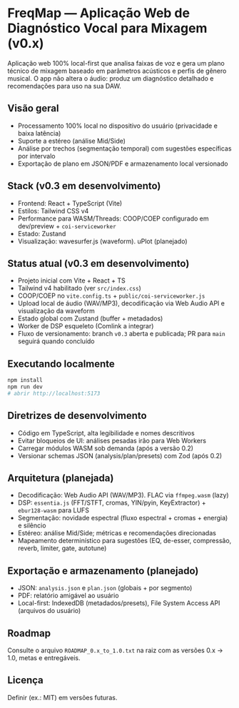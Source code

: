 # FreqMap — Aplicação Web de Diagnóstico Vocal para Mixagem (v0.x)

Aplicação web 100% local-first que analisa faixas de voz e gera um plano técnico de mixagem baseado em parâmetros acústicos e perfis de gênero musical. O app não altera o áudio: produz um diagnóstico detalhado e recomendações para uso na sua DAW.

## Visão geral

- Processamento 100% local no dispositivo do usuário (privacidade e baixa latência)
- Suporte a estéreo (análise Mid/Side)
- Análise por trechos (segmentação temporal) com sugestões específicas por intervalo
- Exportação de plano em JSON/PDF e armazenamento local versionado

## Stack (v0.3 em desenvolvimento)

- Frontend: React + TypeScript (Vite)
- Estilos: Tailwind CSS v4
- Performance para WASM/Threads: COOP/COEP configurado em dev/preview + `coi-serviceworker`
- Estado: Zustand
- Visualização: wavesurfer.js (waveform). uPlot (planejado)

## Status atual (v0.3 em desenvolvimento)

- Projeto inicial com Vite + React + TS
- Tailwind v4 habilitado (ver `src/index.css`)
- COOP/COEP no `vite.config.ts` + `public/coi-serviceworker.js`
- Upload local de áudio (WAV/MP3), decodificação via Web Audio API e visualização da waveform
- Estado global com Zustand (buffer + metadados)
- Worker de DSP esqueleto (Comlink a integrar)
- Fluxo de versionamento: branch `v0.3` aberta e publicada; PR para `main` seguirá quando concluído

## Executando localmente

```bash
npm install
npm run dev
# abrir http://localhost:5173
```

## Diretrizes de desenvolvimento

- Código em TypeScript, alta legibilidade e nomes descritivos
- Evitar bloqueios de UI: análises pesadas irão para Web Workers
- Carregar módulos WASM sob demanda (após a versão 0.2)
- Versionar schemas JSON (analysis/plan/presets) com Zod (após 0.2)

## Arquitetura (planejada)

- Decodificação: Web Audio API (WAV/MP3). FLAC via `ffmpeg.wasm` (lazy)
- DSP: `essentia.js` (FFT/STFT, cromas, YIN/pyin, KeyExtractor) + `ebur128-wasm` para LUFS
- Segmentação: novidade espectral (fluxo espectral + cromas + energia) e silêncio
- Estéreo: análise Mid/Side; métricas e recomendações direcionadas
- Mapeamento determinístico para sugestões (EQ, de-esser, compressão, reverb, limiter, gate, autotune)

## Exportação e armazenamento (planejado)

- JSON: `analysis.json` e `plan.json` (globais + por segmento)
- PDF: relatório amigável ao usuário
- Local-first: IndexedDB (metadados/presets), File System Access API (arquivos do usuário)

## Roadmap

Consulte o arquivo `ROADMAP_0.x_to_1.0.txt` na raiz com as versões 0.x → 1.0, metas e entregáveis.

## Licença

Definir (ex.: MIT) em versões futuras.

